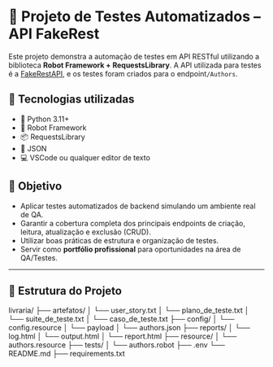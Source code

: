 # 🧪 Projeto de Testes Automatizados – API FakeRest

Este projeto demonstra a automação de testes em API RESTful utilizando a biblioteca **Robot Framework + RequestsLibrary**. A API utilizada para testes é a [FakeRestAPI](https://fakerestapi.azurewebsites.net/index.html), e os testes foram criados para o endpoint`/Authors`.

## 🔧 Tecnologias utilizadas

- 🐍 Python 3.11+
- 🤖 Robot Framework
- 📦 RequestsLibrary
- 📄 JSON
- 💻 VSCode ou qualquer editor de texto

## 📌 Objetivo

- Aplicar testes automatizados de backend simulando um ambiente real de QA.
- Garantir a cobertura completa dos principais endpoints de criação, leitura, atualização e exclusão (CRUD).
- Utilizar boas práticas de estrutura e organização de testes.
- Servir como **portfólio profissional** para oportunidades na área de QA/Testes.

---

## 📁 Estrutura do Projeto

livraria/
├── artefatos/
│ └── user_story.txt
│ └── plano_de_teste.txt
│ └── suite_de_teste.txt
│ └── caso_de_teste.txt
├── config/
│ └── config.resource
│ └── payload
│   └── authors.json
├── reports/
│ └── log.html
│ └── output.html
│ └── report.html
├── resource/
│ └── authors.resource
├── tests/
│ └── authors.robot
├── .env
└── README.md
├── requirements.txt